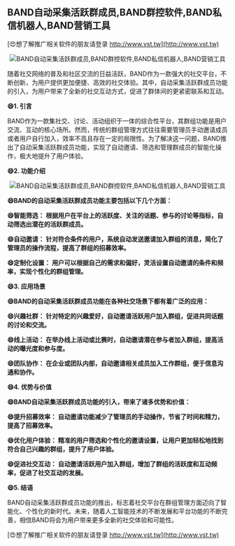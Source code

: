 ## **BAND自动采集活跃群成员,BAND群控软件,BAND私信机器人,BAND营销工具**

[😍想了解推广相关软件的朋友请登录 http://www.vst.tw](http://www.vst.tw)

 <center><img src="https://vst.tw/MP4/tuiguang/png/3.png" alt="BAND自动采集活跃群成员,BAND群控软件,BAND私信机器人,BAND营销工具"></center>

随着社交网络的普及和社区交流的日益活跃，BAND作为一款强大的社交平台，不断创新，为用户提供更加便捷、高效的社交体验。其中，自动采集活跃群成员功能的引入，为用户带来了全新的社交互动方式，促进了群体间的更紧密联系和互动。

**😄1. 引言**

BAND作为一款集社交、讨论、活动组织于一体的综合性平台，其群组功能是用户交流、互动的核心场所。然而，传统的群组管理方式往往需要管理员手动邀请成员或者用户自行加入，效率不高且存在一定的局限性。为了解决这一问题，BAND推出了自动采集活跃群成员功能，实现了自动邀请、筛选和管理群成员的智能化操作，极大地提升了用户体验。

**😄2. 功能介绍**

 <center><img src="https://vst.tw/MP4/tuiguang/png/7.png" alt="BAND自动采集活跃群成员,BAND群控软件,BAND私信机器人,BAND营销工具"></center>

**😄BAND的自动采集活跃群成员功能主要包括以下几个方面：**

**😄智能筛选： 根据用户在平台上的活跃度、关注的话题、参与的讨论等指标，自动筛选出潜在的活跃群成员。**

**😄自动邀请： 针对符合条件的用户，系统自动发送邀请加入群组的消息，简化了管理员的操作流程，提高了群组的招募效率。**

**😄定制化设置： 用户可以根据自己的需求和偏好，灵活设置自动邀请的条件和频率，实现个性化的群组管理。**

**😄3. 应用场景**

**😄BAND的自动采集活跃群成员功能在各种社交场景下都有着广泛的应用：**

**😄兴趣社群： 针对特定的兴趣爱好，自动邀请活跃用户加入群组，促进共同话题的讨论和交流。**

**😄线上活动： 在举办线上活动或比赛时，自动邀请潜在参与者加入群组，提高活动的曝光度和参与度。**

**😄团队协作： 在企业或团队内部，自动邀请相关成员加入工作群组，便于信息沟通和协作。**

**😄4. 优势与价值**

**😄BAND自动采集活跃群成员功能的引入，带来了诸多优势和价值：**

**😄提升招募效率： 自动邀请功能减少了管理员的手动操作，节省了时间和精力，提高了招募效率。**

**😄优化用户体验： 精准的用户筛选和个性化的邀请设置，让用户更加轻松地找到符合自己兴趣的群组，提升了用户体验。**

**😄促进社交互动： 自动邀请活跃用户加入群组，增加了群组的活跃度和互动频率，促进了社交互动的发展。**

**😄5. 结语**

BAND自动采集活跃群成员功能的推出，标志着社交平台在群组管理方面迈向了智能化、个性化的新时代。未来，随着人工智能技术的不断发展和平台功能的不断完善，相信BAND将会为用户带来更多全新的社交体验和可能性。

[😍想了解推广相关软件的朋友请登录 http://www.vst.tw](http://www.vst.tw)



